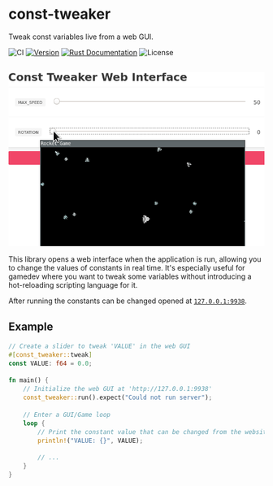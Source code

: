 # const-tweaker
Tweak const variables live from a web GUI.

![CI](https://github.com/tversteeg/const-tweaker/workflows/CI/badge.svg)
<a href="https://crates.io/crates/const-tweaker"><img src="https://img.shields.io/crates/v/const-tweaker.svg" alt="Version"/></a>
<a href="https://docs.rs/const-tweaker"><img src="https://img.shields.io/badge/api-rustdoc-blue.svg" alt="Rust Documentation"/></a>
<img src="https://img.shields.io/crates/l/const-tweaker.svg" alt="License"/>
<br/><br/>

<img src="img/example.gif">

This library opens a web interface when the application is run, allowing you to change the values of constants in real time.
It's especially useful for gamedev where you want to tweak some variables without introducing a hot-reloading scripting language for it.

After running the constants can be changed opened at [`127.0.0.1:9938`](http://127.0.0.1:9938).

## Example

```rust
// Create a slider to tweak 'VALUE' in the web GUI
#[const_tweaker::tweak]
const VALUE: f64 = 0.0;

fn main() {
	// Initialize the web GUI at 'http://127.0.0.1:9938'
	const_tweaker::run().expect("Could not run server");

	// Enter a GUI/Game loop
	loop {
		// Print the constant value that can be changed from the website
		println!("VALUE: {}", VALUE);

		// ...
	}
}
```
